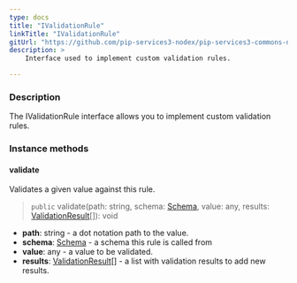 ```yaml
---
type: docs
title: "IValidationRule"
linkTitle: "IValidationRule"
gitUrl: "https://github.com/pip-services3-nodex/pip-services3-commons-nodex"
description: >
    Interface used to implement custom validation rules.

---
```


### Description

The IValidationRule interface allows you to implement custom validation rules.

### Instance methods

#### validate
Validates a given value against this rule.

> `public` validate(path: string, schema: [Schema](../schema), value: any, results: [ValidationResult](../validation_result)[]): void

- **path**: string - a dot notation path to the value.
- **schema**: [Schema](../schema) - a schema this rule is called from
- **value**: any - a value to be validated.
- **results**: [ValidationResult](../validation_result)[] - a list with validation results to add new results.
